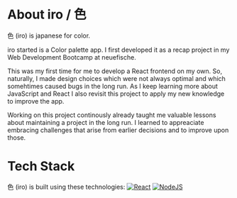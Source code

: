 # About iro / 色 

色 (iro) is japanese for color.

iro started is a Color palette app. I first developed it as a recap project in my Web Development Bootcamp at neuefische.

This was my first time for me to develop a React frontend on my own. So, naturally, I made design choices which were not always optimal and which somehtimes caused bugs in the long run. As I keep learning more about JavaScript and React I also revisit this project to apply my new knowledge to improve the app.

Working on this project continously already taught me valuable lessons about maintaining a project in the long run. I learned to appreaciate embracing challenges that arise from earlier decisions and to improve upon those.

# Tech Stack

色 (iro) is built using these technologies: [![React](https://img.shields.io/badge/React-%2320232a.svg?logo=react&logoColor=%2361DAFB)](#) [![NodeJS](https://img.shields.io/badge/Node.js-6DA55F?logo=node.js&logoColor=white)](#) 

